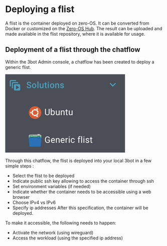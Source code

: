 # Deploying a flist

A flist is the container deployed on zero-OS. 
It can be converted from Docker or customized on the [Zero-OS Hub](https://hub.grid.tf/).
The result can be uploaded and made available in the flist repository, where it is available for usage.  

## Deployment of a flist through the chatflow

Within the 3bot Admin console, a chatflow has been created to deploy a generic flist. 

![](images/chatflow_flist0.png)

Through this chatflow, the flist is deployed into your local 3bot in a few simple steps : 
- Select the flist to be deployed
- Indicate public ssh key allowing to access the container through ssh
- Set environment variables (if needed) 
- Indicate whether the container needs to be accessible using a web browser
- Choose IPv4 vs IPv6
- Specify ip addresses
After this specification, the container will be deployed. 

To make it accessible, the following needs to happen: 
- Activate the network (using wireguard)
- Access the workload (using the specified ip address)
